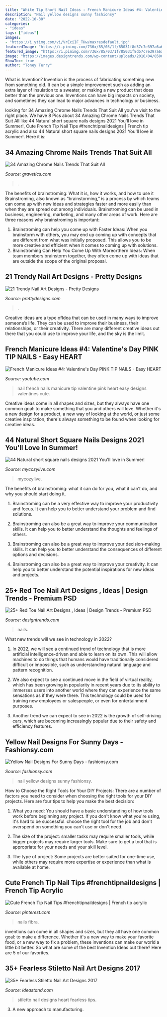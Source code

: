 ```yaml
---
title: "White Tip Short Nail Ideas : French Manicure Ideas #4: Valentine&#039;s Day Pink Tip Nails"
description: "Nail yellow designs sunny fashionsy"
date: "2022-10-30"
categories:
- "ideas"
tags: ["ideas"]
images:
- "https://i.ytimg.com/vi/VrEciIF_THw/maxresdefault.jpg"
featuredImage: "https://i.pinimg.com/736x/85/03/1f/85031f8d57c7e397a6a60ed6ef662ae3.jpg"
featured_image: "https://i.pinimg.com/736x/85/03/1f/85031f8d57c7e397a6a60ed6ef662ae3.jpg"
image: "https://images.designtrends.com/wp-content/uploads/2016/04/05065935/Red-Toe-Nails-For-Wedding.jpg"
ShowToc: true
author: "Toney Terry"
---
```



What is Invention?
Invention is the process of fabricating something new from something old. It can be a simple improvement such as adding an extra layer of insulation to a sweater, or making a new product that does better than the previous one. Inventions can have big impacts on society, and sometimes they can lead to major advances in technology or business.

	

		
looking for 34 Amazing Chrome Nails Trends That Suit All you've visit to the right place. We have 8 Pics about 34 Amazing Chrome Nails Trends That Suit All like 44 Natural short square nails designs 2021 You&#039;ll love in Summer!, Cute French Tip Nail Tips #frenchtipnaildesigns | French tip acrylic and also 44 Natural short square nails designs 2021 You&#039;ll love in Summer!. Here it is:
		
    
## 34 Amazing Chrome Nails Trends That Suit All

<img loading=lazy src="https://www.gravetics.com/wp-content/uploads/2017/08/Glamour-Chrome-Nails-Trends-2017.jpg" onerror="this.onerror=null;this.src='https://tse2.mm.bing.net/th?id=OIP.TP5YycIif2AeJrBjaZIHqAHaHZ&amp;pid=15.1';" alt="34 Amazing Chrome Nails Trends That Suit All">

_Source: gravetics.com_

>. 

	

The benefits of brainstroming: What it is, how it works, and how to use it
Brainstroming, also known as “brainstorming,” is a process by which teams can come up with new ideas and strategies faster and more easily than when they are spread out among individuals. Brainstroming can be used in business, engineering, marketing, and many other areas of work. Here are three reasons why brainstroming is important: 
1. Brainstroming can help you come up with Faster Ideas: When you brainstorm with others, you may end up coming up with concepts that are different from what was initially proposed. This allows you to be more creative and efficient when it comes to coming up with solutions. 
2. Brainstroming Can Help You Come Up With Moreorthern Ideas: When team members brainstorm together, they often come up with ideas that are outside the scope of the original proposal.

    
## 21 Trendy Nail Art Designs - Pretty Designs

<img loading=lazy src="http://www.prettydesigns.com/wp-content/uploads/2015/09/Pink-and-Silver-Short-Nail-Design.jpg" onerror="this.onerror=null;this.src='https://tse2.mm.bing.net/th?id=OIP.e_uuLOaqYDcDY1fM8IpBGQHaNK&amp;pid=15.1';" alt="21 Trendy Nail Art Designs - Pretty Designs">

_Source: prettydesigns.com_

>. 

	

Creative ideas are a type ofIdea that can be used in many ways to improve someone’s life. They can be used to improve their business, their relationships, or their creativity. There are many different creative ideas out there that you could use to improve your life, and the sky is the limit.

    
## French Manicure Ideas #4: Valentine&#039;s Day PINK TIP NAILS - Easy HEART

<img loading=lazy src="https://i.ytimg.com/vi/VrEciIF_THw/maxresdefault.jpg" onerror="this.onerror=null;this.src='https://tse2.mm.bing.net/th?id=OIP.FkmIQlJqx9Vmw-jarYxZmwHaEK&amp;pid=15.1';" alt="French Manicure Ideas #4: Valentine&#039;s Day PINK TIP NAILS - Easy HEART">

_Source: youtube.com_

>nail french nails manicure tip valentine pink heart easy designs valentines cute. 

	

Creative ideas come in all shapes and sizes, but they always have one common goal: to make something that you and others will love. Whether it's a new design for a product, a new way of looking at the world, or just some creative inspiration, there's always something to be found when looking for creative ideas.

    
## 44 Natural Short Square Nails Designs 2021 You&#039;ll Love In Summer!

<img loading=lazy src="https://mycozylive.com/wp-content/uploads/2021/04/4-14-683x1024.jpg" onerror="this.onerror=null;this.src='https://tse4.mm.bing.net/th?id=OIP.IZ6UKRMgyWlOo2yrd6A33gHaLG&amp;pid=15.1';" alt="44 Natural short square nails designs 2021 You&#039;ll love in Summer!">

_Source: mycozylive.com_

>mycozylive. 

	

The benefits of brainstroming: what it can do for you, what it can’t do, and why you should start doing it.
1. Brainstroming can be a very effective way to improve your productivity and focus. It can help you to better understand your problem and find solutions.
2. Brainstroming can also be a great way to improve your communication skills. It can help you to better understand the thoughts and feelings of others.

3. Brainstroming can also be a great way to improve your decision-making skills. It can help you to better understand the consequences of different options and decisions.

4. Brainstroming can also be a great way to improve your creativity. It can help you to better understand the potential inspirations for new ideas and projects.

    
## 25+ Red Toe Nail Art Designs , Ideas | Design Trends - Premium PSD

<img loading=lazy src="https://images.designtrends.com/wp-content/uploads/2016/04/05065935/Red-Toe-Nails-For-Wedding.jpg" onerror="this.onerror=null;this.src='https://tse4.mm.bing.net/th?id=OIP.JCV3UL4gsmSKFf2vqnskewHaHa&amp;pid=15.1';" alt="25+ Red Toe Nail Art Designs , Ideas | Design Trends - Premium PSD">

_Source: designtrends.com_

>nails. 

	

What new trends will we see in technology in 2022?
1. In 2022, we will see a continued trend of technology that is more artificial intelligence-driven and able to learn on its own. This will allow machines to do things that humans would have traditionally considered difficult or impossible, such as understanding natural language and pattern recognition.
2. We also expect to see a continued move in the field of virtual reality, which has been growing in popularity in recent years due to its ability to immerses users into another world where they can experience the same sensations as if they were there. This technology could be used for training new employees or salespeople, or even for entertainment purposes.

3. Another trend we can expect to see in 2022 is the growth of self-driving cars, which are becoming increasingly popular due to their safety and efficiency features.

    
## Yellow Nail Designs For Sunny Days - Fashionsy.com

<img loading=lazy src="https://fashionsy.com/wp-content/uploads/2014/05/yellow-nail-art-designs-3.jpg" onerror="this.onerror=null;this.src='https://tse4.mm.bing.net/th?id=OIP.TdmkpX7o_8hQmYIN4XK-RQHaFj&amp;pid=15.1';" alt="Yellow Nail Designs For Sunny Days - fashionsy.com">

_Source: fashionsy.com_

>nail yellow designs sunny fashionsy. 

	

How to Choose the Right Tools for Your DIY Projects:
There are a number of factors you need to consider when choosing the right tools for your DIY projects. Here are four tips to help you make the best decision:
1. What you need: You should have a basic understanding of how tools work before beginning any project. If you don't know what you're using, it's hard to be successful. choose the right tool for the job and don't overspend on something you can't use or don't need.

2. The size of the project: smaller tasks may require smaller tools, while bigger projects may require larger tools. Make sure to get a tool that is appropriate for your needs and your skill level.

3. The type of project: Some projects are better suited for one-time use, while others may require more expertise or experience than what is available at home.

    
## Cute French Tip Nail Tips #frenchtipnaildesigns | French Tip Acrylic

<img loading=lazy src="https://i.pinimg.com/736x/85/03/1f/85031f8d57c7e397a6a60ed6ef662ae3.jpg" onerror="this.onerror=null;this.src='https://tse1.mm.bing.net/th?id=OIP._eWA4JxOt-Lw1GDrbZxo2AHaNL&amp;pid=15.1';" alt="Cute French Tip Nail Tips #frenchtipnaildesigns | French tip acrylic">

_Source: pinterest.com_

>nails fibra. 

	

inventions can come in all shapes and sizes, but they all have one common goal: to make a difference. Whether it's a new way to make your favorite food, or a new way to fix a problem, these inventions can make our world a little bit better. So what are some of the best Invention Ideas out there? Here are 5 of our favorites.

    
## 35+ Fearless Stiletto Nail Art Designs 2017

<img loading=lazy src="https://ideastand.com/wp-content/uploads/2016/01/stiletto-nail-designs/28-stiletto-nail-designs.jpg" onerror="this.onerror=null;this.src='https://tse2.mm.bing.net/th?id=OIP.bpt03MyxmbFyKPlN447PGwHaJ4&amp;pid=15.1';" alt="35+ Fearless Stiletto Nail Art Designs 2017">

_Source: ideastand.com_

>stiletto nail designs heart fearless tips. 

	

3. A new approach to manufacturing.

